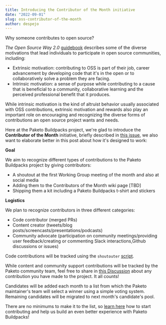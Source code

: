 ```yaml
---
title: Introducing the Contributor of the Month initiative
date: "2022-09-01"
slug: oss-contributor-of-the-month
author: despejo
---
```


Why someone contributes to open source?

*The Open Source Way 2.0* [guidebook](https://www.theopensourceway.org/the_open_source_way-guidebook-2.0.html#_why_do_people_participate_in_open_source_communities) describes some of the diverse motivations that lead individuals to participate in open source communities, including:

- Extrinsic motivation: contributing to OSS is part of their job, career advancement by developing code that it's in the open or to collaboratively solve a problem they are facing.
- Intrinsic motivation: a sense of purpose while contributing to a cause that is beneficial to a community, collaborative learning and the perceived professional benefit that it produces.

While intrinsic motivation is the kind of altruist behavior usually associated with OSS contributions, extrinsic motivation and rewards also play an important role on encouraging and recognizing the diverse forms of contributions an open source project wants and needs.

Here at the Paketo Buildpacks project, we're glad to introduce the **Contributor of the Month** initiative, briefly described in [this issue](https://github.com/paketo-buildpacks/community/issues/86), we also want to elaborate better in this post about how it's designed to work:

**Goal**

We aim to recognize different types of contributions to the Paketo Buildpacks project by giving contributors:

* A shoutout at the first Working Group meeting of the month and also at social media
* Adding them to the Contributors of the Month wiki page [TBD]
* Shipping them a kit including a Paketo Buildpacks t-shirt and stickers

**Logistics**

We plan to recognize contributors in three different categories:

* Code contributor (merged PRs)
* Content creator (tweets/blog posts/screencasts/presentations/podcasts)
* Community advocate (participation on community meetings/providing user feedback/creating or commenting Slack interactions,Github discussions or issues)
  
Code contributions will be tracked using the `shoutouter` [script](https://github.com/vmware-tanzu/community-engagement/tree/main/shoutouter).

While content and community support contributions will be tracked by the Paketo community team, feel free to share in [this Discussion](https://github.com/paketo-buildpacks/feedback/discussions/35) about any contribution you have made to the project. It all counts!

Candidates will be added each month to a list from which the Paketo maintainer's team will select a winner using a simple voting system. Remaining candidates will be migrated to next month's candidate's pool.

There are no minimums to make it to the list, so [learn here](https://github.com/paketo-buildpacks/community#how-to-contribute) how to start contributing and help us build an even better experience with Paketo Buildpacks!
